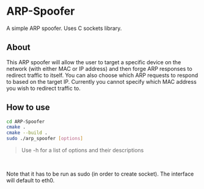# ARP-Spoofer

A simple ARP spoofer. Uses C sockets library.

## About

This ARP spoofer will allow the user to target a specific device on the network (with either MAC or IP address) and then forge ARP responses to redirect traffic to itself. You can also choose which ARP requests to respond to based on the target IP. Currently you cannot specify which MAC address you wish to redirect traffic to. 

## How to use

```bash
cd ARP-Spoofer
cmake .
cmake --build .
sudo ./arp_spoofer [options]
```
> Use -h for a list of options and their descriptions
<br>

Note that it has to be run as sudo (in order to create socket). The interface will default to eth0.


